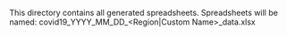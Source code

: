 This directory contains all generated spreadsheets. Spreadsheets will be named: covid19_YYYY_MM_DD_<Region|Custom Name>_data.xlsx